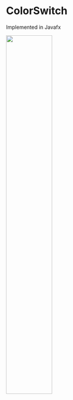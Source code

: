 # ColorSwitch
Implemented in Javafx

[<img src="https://play-lh.googleusercontent.com/ROz1vb76-ddQb1XQ0M_YgvSAjR4ItldeMPqso60-NdzL4B47sOYuokiTzVsmrjF5_X3e" width="50%">](https://www.youtube.com/watch?v=P8Ib82pXuDo)
